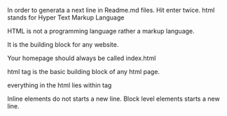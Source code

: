 In order to generata a next line in Readme.md files. Hit enter twice.
html stands for Hyper Text Markup Language


HTML is not a programming language rather a markup language.


It is the building block for any website.


Your homepage should always be called index.html


html tag is the basic building block of any html page.

everything in the html lies within <html> </html> tag


Inline elements do not starts a new line. Block level elements starts a new line.

